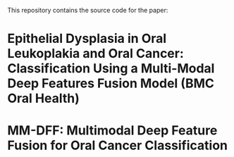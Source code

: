 
This repository contains the source code for the paper: 
# Epithelial Dysplasia in Oral Leukoplakia and Oral Cancer: Classification Using a Multi-Modal Deep Features Fusion Model (BMC Oral Health)
# MM-DFF: Multimodal Deep Feature Fusion for Oral Cancer Classification

